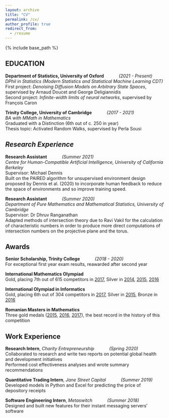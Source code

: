 ```yaml
---
layout: archive
title: "CV"
permalink: /cv/
author_profile: true
redirect_from:
  - /resume
---
```


{% include base_path %}

## EDUCATION

**Department of Statistics, University of Oxford**&nbsp;&nbsp;&nbsp;&nbsp;&nbsp;&nbsp;&nbsp;&nbsp;&nbsp;&nbsp;&nbsp;&nbsp;_(2021 - Present)_\
_DPhil in Statistics (Modern Statistics and Statistical Machine Learning CDT)_\
First project: _Denoising Diffusion Models on Arbitrary State Spaces_, supervised by Arnaud Doucet and George Deligiannidis\
Second project: _Infinite-width limits of neural networks_, supervised by François Caron

**Trinity College, University of Cambridge**&nbsp;&nbsp;&nbsp;&nbsp;&nbsp;&nbsp;&nbsp;&nbsp;&nbsp;&nbsp;&nbsp;&nbsp;_(2017 - 2021)_\
_BA with MMath in Mathematics_\
Graduated with a Distinction (6th out of c. 250 in year)\
Thesis topic: Activated Random Walks, supervised by Perla Sousi

## _Research Experience_

**Research Assistant**&nbsp;&nbsp;&nbsp;&nbsp;&nbsp;&nbsp;&nbsp;&nbsp;&nbsp;&nbsp;&nbsp;&nbsp;_(Summer 2021)_\
_Centre for Human-Compatible Artificial Intelligence, University of California Berkeley_\
Supervisor: Michael Dennis\
Built on the PAIRED algorithm for unsupervised environment design proposed by Dennis et al. (2020) to incorporate human feedback to reduce the space of environments and so improve training speed.

**Research Assistant**&nbsp;&nbsp;&nbsp;&nbsp;&nbsp;&nbsp;&nbsp;&nbsp;&nbsp;&nbsp;&nbsp;&nbsp;_(Summer 2020)_\
_Department of Pure Mathematics and Mathematical Statistics, University of Cambridge_\
Supervisor: Dr Dhruv Ranganathan\
Adapted methods of intersection theory due to Ravi Vakil for the calculation of characteristic numbers in order to
produce more direct computations of intersection numbers on the projective plane and the torus.

## Awards

**Senior Scholarship, Trinity College**&nbsp;&nbsp;&nbsp;&nbsp;&nbsp;&nbsp;&nbsp;&nbsp;&nbsp;&nbsp;&nbsp;&nbsp;_(2018 - 2020)_\
For exceptional first year exam results, reawarded after second year

**International Mathematics Olympiad**\
Gold, placing 7th out of 615 competitors in [2017](https://www.imo-official.org/participant_r.aspx?id=25080), Silver in [2014](https://www.imo-official.org/participant_r.aspx?id=25080), [2015](https://www.imo-official.org/participant_r.aspx?id=25080), [2016](https://www.imo-official.org/participant_r.aspx?id=25080)

**International Olympiad in Informatics**\
Gold, placing 6th out of 304 competitors in [2017](http://stats.ioinformatics.org/people/5794), Silver in [2015](http://stats.ioinformatics.org/people/5794), Bronze in [2016](http://stats.ioinformatics.org/people/5794)

**Romanian Masters in Mathematics**\
Three gold medals ([2015](https://rmms.lbi.ro/rmm2015/index.php?id=results_math), [2016](https://rmms.lbi.ro/rmm2016/index.php?id=results_math), [2017](https://rmms.lbi.ro/rmm2017/index.php?id=results_math)), the best record in the history of this competition

## Work Experience

**Research Intern**, _Charity Entrepreneurship_&nbsp;&nbsp;&nbsp;&nbsp;&nbsp;&nbsp;&nbsp;&nbsp;&nbsp;&nbsp;&nbsp;&nbsp;_(Spring 2020)_\
Collaborated to research and write two reports on potential global health and development initiatives\
Performed cost effectiveness analyses and wrote summary recommendations

**Quantitative Trading Intern**, _Jane Street Capital_&nbsp;&nbsp;&nbsp;&nbsp;&nbsp;&nbsp;&nbsp;&nbsp;&nbsp;&nbsp;&nbsp;&nbsp;_(Summer 2019)_\
Developed models in Python and Excel for predicting the price of depository receipts

**Software Engineering Intern**, _Metaswitch_&nbsp;&nbsp;&nbsp;&nbsp;&nbsp;&nbsp;&nbsp;&nbsp;&nbsp;&nbsp;&nbsp;&nbsp;_(Summer 2018)_\
Designed and built new features for their instant messaging servers’ software
